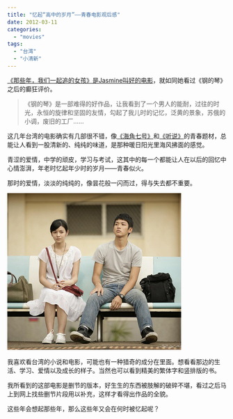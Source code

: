 ```yaml
---
title: "忆起“高中的岁月”——青春电影观后感"
date: 2012-03-11
categories: 
  - "movies"
tags: 
  - "台湾"
  - "小清新"
---
```


[《那些年，我们一起追的女孩》是Jasmine叫好的电影](http://www.jfsay.com/archives/479.html "那些年，我们一起追的女孩")，就如同她看过《钢的琴》之后的癫狂评价。

> 《钢的琴》是一部难得的好作品，让我看到了一个男人的能耐，过往的时光，永恒的旋律和坚固的友情，勾起了我儿时的记忆，泛黄的景象，苏俄的小调，废旧的工厂……

这几年台湾的电影确实有几部很不错，像[《海角七号》](https://www.jfsay.com/archives/88.html "美丽的海滨，静谧的台南小镇")和[《听说》](https://www.jfsay.com/archives/44.html "甜的忧伤")的青春题材，总能让人看到一股清新的、纯纯的味道，是那种暖日阳光里海风拂面的感觉。

青涩的爱情，中学的顽皮，学习与考试，这其中的每一个都能让人在以后的回忆中心情澎湃，年老时忆起年少时的岁月——青春似火。

那时的爱情，淡淡的纯纯的，像昙花般一闪而过，得与失去都不重要。

![](images/6687929035_96397bbcba_z.jpg "那些年，我们一起追的女孩")

我喜欢看台湾的小说和电影，可能也有一种猎奇的成分在里面。想看看那边的生活、学习、爱情以及成长的样子。当然也可以看到精美的繁体字和竖排版的书。

我所看到的这部电影是删节的版本，好生生的东西被肢解的破碎不堪，看过之后马上到网上找些删节片段用以补充，这样才看得出作品的全貌。

这些年会想起那些年，那么这些年又会在何时被忆起呢？
